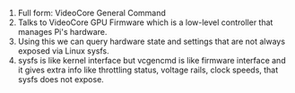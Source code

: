 1) Full form: VideoCore General Command
2) Talks to VideoCore GPU Firmware which is a low-level controller that manages Pi's hardware.
3) Using this we can query hardware state and settings that are not always exposed via Linux sysfs.
4) sysfs is like kernel interface but vcgencmd is like firmware interface and it gives extra info like throttling status, voltage rails, clock speeds, that sysfs does not expose.